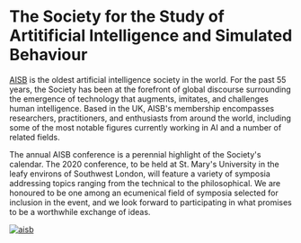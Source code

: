 # The Society for the Study of Artitificial Intelligence and Simulated Behaviour

[AISB](https://aisb.org.uk) is the oldest artificial intelligence society in the world.  For the past 55 years, the Society has been at the forefront of global discourse surrounding the emergence of technology that augments, imitates, and challenges human intelligence.  Based in the UK, AISB's membership encompasses researchers, practitioners, and enthusiasts from around the world, including some of the most notable figures currently working in AI and a number of related fields.

The annual AISB conference is a perennial highlight of the Society's calendar.  The 2020 conference, to be held at St. Mary's University in the leafy environs of Southwest London, will feature a variety of symposia addressing topics ranging from the technical to the philosophical.  We are honoured to be one among an ecumenical field of symposia selected for inclusion in the event, and we look forward to participating in what promises to be a worthwhile exchange of ideas.

[![aisb](https://aisb.org.uk)](aisb.png)
